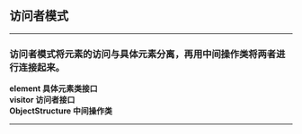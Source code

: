 ## 访问者模式

---
### 访问者模式将元素的访问与具体元素分离，再用中间操作类将两者进行连接起来。

 **element 具体元素类接口** \
 **visitor 访问者接口** \
 **ObjectStructure 中间操作类**

---

